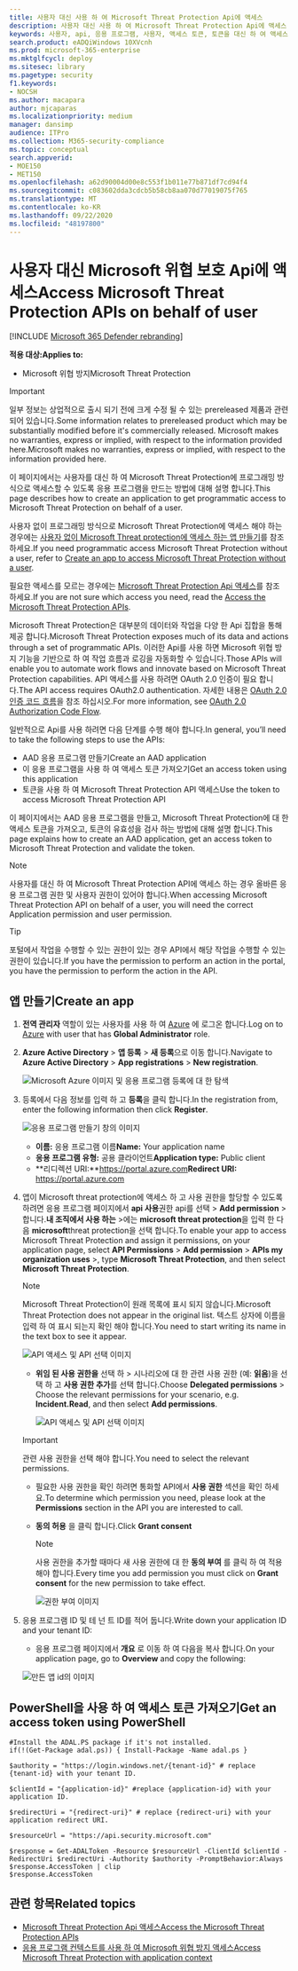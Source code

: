 ```yaml
---
title: 사용자 대신 사용 하 여 Microsoft Threat Protection Api에 액세스
description: 사용자 대신 사용 하 여 Microsoft Threat Protection Api에 액세스 하는 방법 알아보기
keywords: 사용자, api, 응용 프로그램, 사용자, 액세스 토큰, 토큰을 대신 하 여 액세스
search.product: eADQiWindows 10XVcnh
ms.prod: microsoft-365-enterprise
ms.mktglfcycl: deploy
ms.sitesec: library
ms.pagetype: security
f1.keywords:
- NOCSH
ms.author: macapara
author: mjcaparas
ms.localizationpriority: medium
manager: dansimp
audience: ITPro
ms.collection: M365-security-compliance
ms.topic: conceptual
search.appverid:
- MOE150
- MET150
ms.openlocfilehash: a62d90004d00e8c553f1b011e77b871df7cd94f4
ms.sourcegitcommit: c083602dda3cdcb5b58cb8aa070d77019075f765
ms.translationtype: MT
ms.contentlocale: ko-KR
ms.lasthandoff: 09/22/2020
ms.locfileid: "48197800"
---
```

# <a name="access-microsoft-threat-protection-apis-on-behalf-of-user"></a><span data-ttu-id="6fe58-104">사용자 대신 Microsoft 위협 보호 Api에 액세스</span><span class="sxs-lookup"><span data-stu-id="6fe58-104">Access Microsoft Threat Protection APIs on behalf of user</span></span>

[!INCLUDE [Microsoft 365 Defender rebranding](../includes/microsoft-defender.md)]


<span data-ttu-id="6fe58-105">**적용 대상:**</span><span class="sxs-lookup"><span data-stu-id="6fe58-105">**Applies to:**</span></span>
- <span data-ttu-id="6fe58-106">Microsoft 위협 방지</span><span class="sxs-lookup"><span data-stu-id="6fe58-106">Microsoft Threat Protection</span></span>

>[!IMPORTANT] 
><span data-ttu-id="6fe58-107">일부 정보는 상업적으로 출시 되기 전에 크게 수정 될 수 있는 prereleased 제품과 관련 되어 있습니다.</span><span class="sxs-lookup"><span data-stu-id="6fe58-107">Some information relates to prereleased product which may be substantially modified before it's commercially released.</span></span> <span data-ttu-id="6fe58-108">Microsoft makes no warranties, express or implied, with respect to the information provided here.</span><span class="sxs-lookup"><span data-stu-id="6fe58-108">Microsoft makes no warranties, express or implied, with respect to the information provided here.</span></span>


<span data-ttu-id="6fe58-109">이 페이지에서는 사용자를 대신 하 여 Microsoft Threat Protection에 프로그래밍 방식으로 액세스할 수 있도록 응용 프로그램을 만드는 방법에 대해 설명 합니다.</span><span class="sxs-lookup"><span data-stu-id="6fe58-109">This page describes how to create an application to get programmatic access to Microsoft Threat Protection on behalf of a user.</span></span>

<span data-ttu-id="6fe58-110">사용자 없이 프로그래밍 방식으로 Microsoft Threat Protection에 액세스 해야 하는 경우에는 [사용자 없이 Microsoft Threat protection에 액세스 하는 앱 만들기](api-create-app-web.md)를 참조 하세요.</span><span class="sxs-lookup"><span data-stu-id="6fe58-110">If you need programmatic access Microsoft Threat Protection without a user, refer to [Create an app to access Microsoft Threat Protection without a user](api-create-app-web.md).</span></span>

<span data-ttu-id="6fe58-111">필요한 액세스를 모르는 경우에는 [Microsoft Threat Protection Api 액세스](api-access.md)를 참조 하세요.</span><span class="sxs-lookup"><span data-stu-id="6fe58-111">If you are not sure which access you need, read the [Access the Microsoft Threat Protection APIs](api-access.md).</span></span>

<span data-ttu-id="6fe58-112">Microsoft Threat Protection은 대부분의 데이터와 작업을 다양 한 Api 집합을 통해 제공 합니다.</span><span class="sxs-lookup"><span data-stu-id="6fe58-112">Microsoft Threat Protection exposes much of its data and actions through a set of programmatic APIs.</span></span> <span data-ttu-id="6fe58-113">이러한 Api를 사용 하면 Microsoft 위협 방지 기능을 기반으로 하 여 작업 흐름과 로깅을 자동화할 수 있습니다.</span><span class="sxs-lookup"><span data-stu-id="6fe58-113">Those APIs will enable you to automate work flows and innovate based on Microsoft Threat Protection capabilities.</span></span> <span data-ttu-id="6fe58-114">API 액세스를 사용 하려면 OAuth 2.0 인증이 필요 합니다.</span><span class="sxs-lookup"><span data-stu-id="6fe58-114">The API access requires OAuth2.0 authentication.</span></span> <span data-ttu-id="6fe58-115">자세한 내용은 [OAuth 2.0 인증 코드 흐름](https://docs.microsoft.com/azure/active-directory/develop/active-directory-v2-protocols-oauth-code)을 참조 하십시오.</span><span class="sxs-lookup"><span data-stu-id="6fe58-115">For more information, see [OAuth 2.0 Authorization Code Flow](https://docs.microsoft.com/azure/active-directory/develop/active-directory-v2-protocols-oauth-code).</span></span>

<span data-ttu-id="6fe58-116">일반적으로 Api를 사용 하려면 다음 단계를 수행 해야 합니다.</span><span class="sxs-lookup"><span data-stu-id="6fe58-116">In general, you’ll need to take the following steps to use the APIs:</span></span>
- <span data-ttu-id="6fe58-117">AAD 응용 프로그램 만들기</span><span class="sxs-lookup"><span data-stu-id="6fe58-117">Create an AAD application</span></span>
- <span data-ttu-id="6fe58-118">이 응용 프로그램을 사용 하 여 액세스 토큰 가져오기</span><span class="sxs-lookup"><span data-stu-id="6fe58-118">Get an access token using this application</span></span>
- <span data-ttu-id="6fe58-119">토큰을 사용 하 여 Microsoft Threat Protection API 액세스</span><span class="sxs-lookup"><span data-stu-id="6fe58-119">Use the token to access Microsoft Threat Protection API</span></span>

<span data-ttu-id="6fe58-120">이 페이지에서는 AAD 응용 프로그램을 만들고, Microsoft Threat Protection에 대 한 액세스 토큰을 가져오고, 토큰의 유효성을 검사 하는 방법에 대해 설명 합니다.</span><span class="sxs-lookup"><span data-stu-id="6fe58-120">This page explains how to create an AAD application, get an access token to Microsoft Threat Protection and validate the token.</span></span>

>[!NOTE]
> <span data-ttu-id="6fe58-121">사용자를 대신 하 여 Microsoft Threat Protection API에 액세스 하는 경우 올바른 응용 프로그램 권한 및 사용자 권한이 있어야 합니다.</span><span class="sxs-lookup"><span data-stu-id="6fe58-121">When accessing Microsoft Threat Protection API on behalf of a user, you will need the correct Application permission and user permission.</span></span>


>[!TIP]
> <span data-ttu-id="6fe58-122">포털에서 작업을 수행할 수 있는 권한이 있는 경우 API에서 해당 작업을 수행할 수 있는 권한이 있습니다.</span><span class="sxs-lookup"><span data-stu-id="6fe58-122">If you have the permission to perform an action in the portal, you have the permission to perform the action in the API.</span></span>

## <a name="create-an-app"></a><span data-ttu-id="6fe58-123">앱 만들기</span><span class="sxs-lookup"><span data-stu-id="6fe58-123">Create an app</span></span>

1. <span data-ttu-id="6fe58-124">**전역 관리자** 역할이 있는 사용자를 사용 하 여 [Azure](https://portal.azure.com) 에 로그온 합니다.</span><span class="sxs-lookup"><span data-stu-id="6fe58-124">Log on to [Azure](https://portal.azure.com) with user that has **Global Administrator** role.</span></span>

2. <span data-ttu-id="6fe58-125">**Azure Active Directory**  >  **앱 등록**  >  **새 등록**으로 이동 합니다.</span><span class="sxs-lookup"><span data-stu-id="6fe58-125">Navigate to **Azure Active Directory** > **App registrations** > **New registration**.</span></span> 

   ![Microsoft Azure 이미지 및 응용 프로그램 등록에 대 한 탐색](../../media/atp-azure-new-app2.png)

3. <span data-ttu-id="6fe58-127">등록에서 다음 정보를 입력 하 고 **등록**을 클릭 합니다.</span><span class="sxs-lookup"><span data-stu-id="6fe58-127">In the registration from, enter the following information then click **Register**.</span></span>

   ![응용 프로그램 만들기 창의 이미지](../../media/nativeapp-create2.PNG)

   - <span data-ttu-id="6fe58-129">**이름:** 응용 프로그램 이름</span><span class="sxs-lookup"><span data-stu-id="6fe58-129">**Name:** Your application name</span></span>
   - <span data-ttu-id="6fe58-130">**응용 프로그램 유형:** 공용 클라이언트</span><span class="sxs-lookup"><span data-stu-id="6fe58-130">**Application type:** Public client</span></span>
   - <span data-ttu-id="6fe58-131">**리디렉션 URI:**https://portal.azure.com</span><span class="sxs-lookup"><span data-stu-id="6fe58-131">**Redirect URI:** https://portal.azure.com</span></span>

4. <span data-ttu-id="6fe58-132">앱이 Microsoft threat protection에 액세스 하 고 사용 권한을 할당할 수 있도록 하려면 응용 프로그램 페이지에서 **api 사용**권한 api를 선택  >  **Add permission**  >  합니다.**내 조직에서 사용 하는** >에는 **microsoft threat protection**을 입력 한 다음 **microsoft**threat protection을 선택 합니다.</span><span class="sxs-lookup"><span data-stu-id="6fe58-132">To enable your app to access Microsoft Threat Protection and assign it permissions, on your application page, select **API Permissions** > **Add permission** > **APIs my organization uses** >, type **Microsoft Threat Protection**, and then select **Microsoft Threat Protection**.</span></span>

    >[!NOTE]
    > <span data-ttu-id="6fe58-133">Microsoft Threat Protection이 원래 목록에 표시 되지 않습니다.</span><span class="sxs-lookup"><span data-stu-id="6fe58-133">Microsoft Threat Protection does not appear in the original list.</span></span> <span data-ttu-id="6fe58-134">텍스트 상자에 이름을 입력 하 여 표시 되는지 확인 해야 합니다.</span><span class="sxs-lookup"><span data-stu-id="6fe58-134">You need to start writing its name in the text box to see it appear.</span></span>

      ![API 액세스 및 API 선택 이미지](../../media/apis-in-my-org-tab.PNG)

    - <span data-ttu-id="6fe58-136">**위임 된 사용 권한을** 선택 하 > 시나리오에 대 한 관련 사용 권한 (예: **읽음**)을 선택 하 고 **사용 권한 추가**를 선택 합니다.</span><span class="sxs-lookup"><span data-stu-id="6fe58-136">Choose **Delegated permissions** > Choose the relevant permissions for your scenario, e.g. **Incident.Read**, and then select **Add permissions**.</span></span>

      ![API 액세스 및 API 선택 이미지](../../media/request-api-permissions-delegated.PNG)

     >[!IMPORTANT]
     ><span data-ttu-id="6fe58-138">관련 사용 권한을 선택 해야 합니다.</span><span class="sxs-lookup"><span data-stu-id="6fe58-138">You need to select the relevant permissions.</span></span> 

    -  <span data-ttu-id="6fe58-139">필요한 사용 권한을 확인 하려면 통화할 API에서 **사용 권한** 섹션을 확인 하세요.</span><span class="sxs-lookup"><span data-stu-id="6fe58-139">To determine which permission you need, please look at the **Permissions** section in the API you are interested to call.</span></span>

    - <span data-ttu-id="6fe58-140">**동의 허용** 을 클릭 합니다.</span><span class="sxs-lookup"><span data-stu-id="6fe58-140">Click **Grant consent**</span></span>

      >[!NOTE]
      ><span data-ttu-id="6fe58-141">사용 권한을 추가할 때마다 새 사용 권한에 대 한 **동의 부여** 를 클릭 하 여 적용 해야 합니다.</span><span class="sxs-lookup"><span data-stu-id="6fe58-141">Every time you add permission you must click on **Grant consent** for the new permission to take effect.</span></span>

      ![권한 부여 이미지](../../media/grant-consent-delegated.PNG)

6. <span data-ttu-id="6fe58-143">응용 프로그램 ID 및 테 넌 트 ID를 적어 둡니다.</span><span class="sxs-lookup"><span data-stu-id="6fe58-143">Write down your application ID and your tenant ID:</span></span>

   - <span data-ttu-id="6fe58-144">응용 프로그램 페이지에서 **개요** 로 이동 하 여 다음을 복사 합니다.</span><span class="sxs-lookup"><span data-stu-id="6fe58-144">On your application page, go to **Overview** and copy the following:</span></span>

   ![만든 앱 id의 이미지](../../media/app-and-tenant-ids.png)


## <a name="get-an-access-token-using-powershell"></a><span data-ttu-id="6fe58-146">PowerShell을 사용 하 여 액세스 토큰 가져오기</span><span class="sxs-lookup"><span data-stu-id="6fe58-146">Get an access token using PowerShell</span></span>

```
#Install the ADAL.PS package if it's not installed.
if(!(Get-Package adal.ps)) { Install-Package -Name adal.ps }

$authority = "https://login.windows.net/{tenant-id}" # replace {tenant-id} with your tenant ID.

$clientId = "{application-id}" #replace {application-id} with your application ID.

$redirectUri = "{redirect-uri}" # replace {redirect-uri} with your application redirect URI.

$resourceUrl = "https://api.security.microsoft.com"

$response = Get-ADALToken -Resource $resourceUrl -ClientId $clientId -RedirectUri $redirectUri -Authority $authority -PromptBehavior:Always
$response.AccessToken | clip
$response.AccessToken
```

## <a name="related-topics"></a><span data-ttu-id="6fe58-147">관련 항목</span><span class="sxs-lookup"><span data-stu-id="6fe58-147">Related topics</span></span>
- [<span data-ttu-id="6fe58-148">Microsoft Threat Protection Api 액세스</span><span class="sxs-lookup"><span data-stu-id="6fe58-148">Access the Microsoft Threat Protection APIs</span></span>](api-access.md)
- [<span data-ttu-id="6fe58-149">응용 프로그램 컨텍스트를 사용 하 여 Microsoft 위협 방지 액세스</span><span class="sxs-lookup"><span data-stu-id="6fe58-149">Access  Microsoft Threat Protection with application context</span></span>](api-create-app-web.md)
